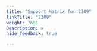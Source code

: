 ```yaml
---
title: "Support Matrix for 2309"
linkTitle: "2309"
weight: 7691
Description: >
hide_feedback: true

---
```


